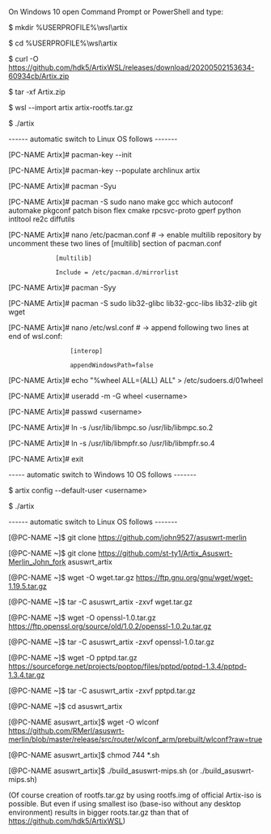 On Windows 10 open Command Prompt or PowerShell and type:

$ mkdir %USERPROFILE%\wsl\artix

$ cd %USERPROFILE%\wsl\artix

$ curl -O https://github.com/hdk5/ArtixWSL/releases/download/20200502153634-60934cb/Artix.zip

$ tar -xf Artix.zip

$ wsl --import artix artix-rootfs.tar.gz

$ ./artix

   ------  automatic switch to Linux OS follows -------
   
[PC-NAME Artix]# pacman-key --init

[PC-NAME Artix]# pacman-key --populate archlinux artix

[PC-NAME Artix]# pacman -Syu

[PC-NAME Artix]# pacman -S sudo nano make gcc which autoconf automake pkgconf patch bison flex cmake rpcsvc-proto gperf python intltool re2c diffutils

[PC-NAME Artix]# nano /etc/pacman.conf  # -> enable multilib repository by uncomment these two lines of [multilib] section of pacman.conf
				
				 [multilib]
				 
				 Include = /etc/pacman.d/mirrorlist
				 
					 
[PC-NAME Artix]# pacman -Syy

[PC-NAME Artix]# pacman -S sudo lib32-glibc lib32-gcc-libs lib32-zlib git wget

[PC-NAME Artix]# nano /etc/wsl.conf  # -> append following two lines at end of wsl.conf:
					
					 [interop]
					 
					 appendWindowsPath=false
					 
					 
[PC-NAME Artix]# echo "%wheel ALL=(ALL)  ALL" > /etc/sudoers.d/01wheel

[PC-NAME Artix]# useradd -m -G wheel \<username>

[PC-NAME Artix]# passwd \<username>

[PC-NAME Artix]# ln -s /usr/lib/libmpc.so /usr/lib/libmpc.so.2

[PC-NAME Artix]# ln -s /usr/lib/libmpfr.so /usr/lib/libmpfr.so.4

[PC-NAME Artix]# exit

   ----- automatic switch to Windows 10 OS follows -------
   
$ artix config --default-user \<username>

$ ./artix

   ------ automatic switch to Linux OS follows -------
   
[<username>@PC-NAME ~]$ git clone https://github.com/john9527/asuswrt-merlin

[<username>@PC-NAME ~]$ git clone https://github.com/st-ty1/Artix_Asuswrt-Merlin_John_fork asuswrt_artix

[<username>@PC-NAME ~]$ wget -O wget.tar.gz https://ftp.gnu.org/gnu/wget/wget-1.19.5.tar.gz

[<username>@PC-NAME ~]$ tar -C asuswrt_artix -zxvf wget.tar.gz

[<username>@PC-NAME ~]$ wget -O openssl-1.0.tar.gz https://ftp.openssl.org/source/old/1.0.2/openssl-1.0.2u.tar.gz 

[<username>@PC-NAME ~]$ tar -C asuswrt_artix -zxvf openssl-1.0.tar.gz

[<username>@PC-NAME ~]$ wget -O pptpd.tar.gz https://sourceforge.net/projects/poptop/files/pptpd/pptpd-1.3.4/pptpd-1.3.4.tar.gz

[<username>@PC-NAME ~]$ tar -C asuswrt_artix -zxvf pptpd.tar.gz

[<username>@PC-NAME ~]$ cd asuswrt_artix

[<username>@PC-NAME asuswrt_artix]$ wget -O wlconf https://github.com/RMerl/asuswrt-merlin/blob/master/release/src/router/wlconf_arm/prebuilt/wlconf?raw=true

[<username>@PC-NAME asuswrt_artix]$ chmod 744 *.sh

[<username>@PC-NAME asuswrt_artix]$ ./build_asuswrt-mips.sh (or ./build_asuswrt-mips.sh)

  
(Of course creation of rootfs.tar.gz by using rootfs.img of official Artix-iso is possible. 
 But even if using smallest iso (base-iso without any desktop environment) results in bigger roots.tar.gz than that of https://github.com/hdk5/ArtixWSL)
